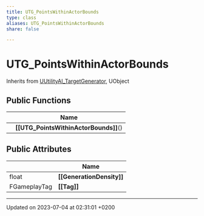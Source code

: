 ```yaml
---
title: UTG_PointsWithinActorBounds
type: class
aliases: UTG_PointsWithinActorBounds
share: false

---
```


# UTG_PointsWithinActorBounds





Inherits from [UUtilityAI_TargetGenerator](/docs/SDK/Source/Classes/classUUtilityAI__TargetGenerator.md), UObject

## Public Functions

|                | Name           |
| -------------- | -------------- |
| | **[[UTG_PointsWithinActorBounds]]**() |

## Public Attributes

|                | Name           |
| -------------- | -------------- |
| float | **[[GenerationDensity]]**  |
| FGameplayTag | **[[Tag]]**  |

-------------------------------

Updated on 2023-07-04 at 02:31:01 +0200